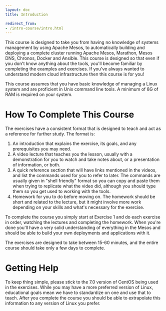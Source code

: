 ```yaml
---
layout: doc
title: Introduction

redirect_from:
- /intro-course/intro.html
---
```


This course is designed to take you from having no knowledge of systems management by using Apache Mesos, to automatically building and deploying a complete cluster running Apache Mesos, Marathon, Mesos DNS, Chronos, Docker and Ansible.  This course is designed so that even if you don't know anything about the tools, you'll become familiar by completing the examples and exercises.  If you've always wanted to understand modern cloud infrastructure then this course is for you!

This course assumes that you have basic knowledge of managing a Linux system and are proficient in Unix command line tools. A minimum of 8G of RAM is required on your system.

How To Complete This Course
===========================

The exercises have a consistent format that is designed to teach and act as a reference for further study.  The format is:

1. An introduction that explains the exercise, its goals, and any prerequisites you may need.
2. A video lecture that teaches you the lesson, usually with a demonstration for you to watch
   and take notes about, or a presentation of information, or both.
3. A quick reference section that will have links mentioned in the videos, and list the commands
   used for you to refer to later.  The commands are usually given in "shell friendly" format so you
   can copy and paste them when trying to replicate what the video did, although you should type them so
   you get used to working with the tools.
4. Homework for you to do before moving on.  The homework should be short and related to the lecture, but
   it might involve more work depending on your skills and what's necessary for the exercise.

To complete the course you simply start at Exercise 1 and do each exercise in
order, watching the lectures and completing the homework.  When you're done
you'll have a very solid understanding of everything in the Mesos and should be able to
build your own deployments and applications with it.

The exercises are designed to take between 15-60 minutes, and the entire course should take only a few days to complete.

Getting Help
============

To keep thing simple, please stick to the 7.0 version of CentOS being used in the exercises.  While you may have a more preferred version of Linux, educational goals mean we have to standardize on one and use that to teach.  After you complete the course you should be able to extrapolate this information to any version of Linux you prefer.
